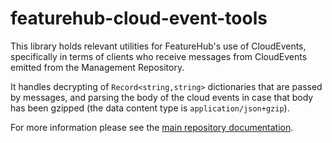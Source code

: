 # featurehub-cloud-event-tools

This library holds relevant utilities for FeatureHub's use of CloudEvents, 
specifically in terms of clients who receive messages from CloudEvents emitted from
the Management Repository.

It handles decrypting of `Record<string,string>` dictionaries that are passed by messages,
and parsing the body of the cloud events in case that body has been gzipped (the data content type
is `application/json+gzip`).

For more information please see the [main repository documentation](https://github.com/featurehub-io/featurehub-messaging).
